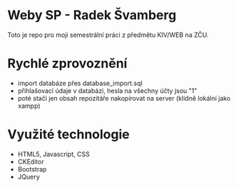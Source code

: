 # Weby SP - Radek Švamberg

Toto je repo pro moji semestrální práci z předmětu KIV/WEB na ZČU.

# Rychlé zprovoznění

  - import databáze přes database_import.sql
  - přihlašovací údaje v databázi, hesla na všechny účty jsou "1"
  - poté stačí jen obsah repozitáře nakopírovat na server (klidně lokální jako xampp)

# Využité technologie
   - HTML5, Javascript, CSS
   - CKEditor
   - Bootstrap
   - JQuery